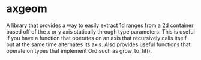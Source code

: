# axgeom

A library that provides a way to easily extract 1d ranges from a 2d container based off of the x or y axis statically through
type parameters. This is useful if you have a function that operates on an axis that recursively calls itself but at the same time alternates its axis. Also provides useful functions that operate on types that implement Ord such as grow_to_fit().
